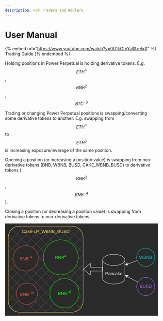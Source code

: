 ```yaml
---
description: For Traders and Hodlers
---
```


# User Manual

{% embed url="https://www.youtube.com/watch?v=0U1kCfnYalI&rel=0" %}
Trading Guide
{% endembed %}

Holding positions in Power Perpetual is holding derivative tokens. E.g. $${ETH}^4$$, $${BNB}^2$$, $${BTC}^{-8}$$

Trading or changing Power Perpetual positions is swapping/converting some derivative tokens to another. E.g. swapping from $${ETH}^4$$ to $${ETH}^8$$ is increasing exposure/leverage of the same position.

Opening a position (or increasing a position value) is swapping from non-derivative tokens (BNB, WBNB, BUSD, CAKE\_WBNB\_BUSD) to derivative tokens ($${BNB}^2$$, $${BNB}^{-4}$$).

Closing a position (or decreasing a position value) is swapping from derivative tokens to non-derivative tokens.

![](<.gitbook/assets/image (2) (1).png>)
